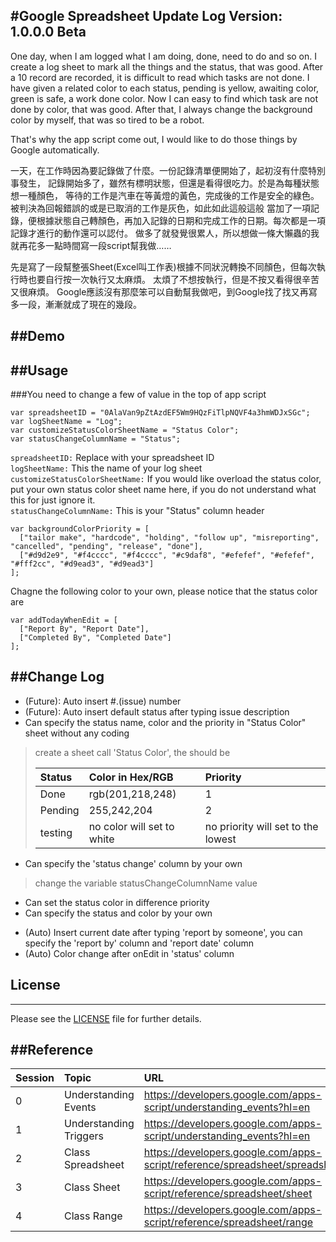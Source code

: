 ﻿#Google Spreadsheet Update Log
﻿Version: 1.0.0.0 Beta
--------------------------
One day, when I am logged what I am doing, done, need to do and so on.
I create a log sheet to mark all the things and the status, that was good.
After a 10 record are recorded, it is difficult to read which tasks are not done.
I have given a related color to each status, pending is yellow, awaiting color, green is safe, a work done color.
Now I can easy to find which task are not done by color, that was good.
After that, I always change the background color by myself, that was so tired to be a robot.

That's why the app script come out, I would like to do those things by Google automatically.

一天，在工作時因為要記錄做了什麼。一份記錄清單便開始了，起初沒有什麼特別事發生，
記錄開始多了，雖然有標明狀態，但還是看得很吃力。於是為每種狀態想一種顏色，
等待的工作是汽車在等黃燈的黃色，完成後的工作是安全的綠色。被判決為回報錯誤的或是已取消的工作是灰色，如此如此這般這般
當加了一項記錄，便根據狀態自己轉顏色，再加入記錄的日期和完成工作的日期。每次都是一項記錄才進行的動作還可以認付。
做多了就發覺很累人，所以想做一條大懶蟲的我就再花多一點時間寫一段script幫我做……

先是寫了一段幫整張Sheet(Excel叫工作表)根據不同狀況轉換不同顏色，但每次執行時也要自行按一次執行又太麻煩。
太煩了不想按執行，但是不按又看得很辛苦又很麻煩。
Google應該沒有那麼笨可以自動幫我做吧，到Google找了找又再寫多一段，漸漸就成了現在的幾段。


##Demo
--------------------------
<!--<a href="https://docs.google.com/spreadsheet/ccc?key=0AlaVan9pZtAzdEF5Wm9HQzFiTlpNQVF4a3hmWDJxSGc&usp=sharing" target="_blank">Go to my site Update Log</a>-->

##Usage
--------------------------
###You need to change a few of value in the top of app script
```
var spreadsheetID = "0AlaVan9pZtAzdEF5Wm9HQzFiTlpNQVF4a3hmWDJxSGc";
var logSheetName = "Log";
var customizeStatusColorSheetName = "Status Color";
var statusChangeColumnName = "Status";
```
`spreadsheetID:` Replace with your spreadsheet ID<br>
`logSheetName:` This the name of your log sheet<br>
`customizeStatusColorSheetName:` If you would like overload the status color, 
put your own status color sheet name here, 
if you do not understand what this for just ignore it.<br>
`statusChangeColumnName:` This is your "Status" column header<br>

```
var backgroundColorPriority = [
  ["tailor make", "hardcode", "holding", "follow up", "misreporting", "cancelled", "pending", "release", "done"],
  ["#d9d2e9", "#f4cccc", "#f4cccc", "#c9daf8", "#efefef", "#efefef", "#fff2cc", "#d9ead3", "#d9ead3"]
];
```
Chagne the following color to your own, please notice that the status color are <br>


```
var addTodayWhenEdit = [
  ["Report By", "Report Date"],
  ["Completed By", "Completed Date"]
];
```

##Change Log
--------------------------
* (Future): Auto insert #.(issue) number
* (Future): Auto insert default status after typing issue description
* Can specify the status name, color and the priority in "Status Color" sheet without any coding

> create a sheet call 'Status Color', the should be
> 
> | Status | Color in Hex/RGB | Priority |
> |:-----|:----------|:---------------|
> | Done | rgb(201,218,248) | 1 |
> | Pending | 255,242,204 | 2 |
> | testing | no color will set to white | no priority will set to the lowest

* Can specify the 'status change' column by your own

> change the variable statusChangeColumnName value

* Can set the status color in difference priority
* Can specify the status and color by your own
- (Auto) Insert current date after typing 'report by someone', you can specify the 'report by' column and 'report date' column
- (Auto) Color change after onEdit in 'status' column

## License
--------------------------
Please see the [LICENSE][license] file for further details.

[license]: https://github.com/keithbox/Google-Spreadsheet-Update-Log/blob/master/LICENSE


##Reference
--------------------------
| Session | Topic | URL | 
|:-----|:----------|:---------------|
| 0 | Understanding Events | <a href="https://developers.google.com/apps-script/understanding_events?hl=en" target="_blank">https://developers.google.com/apps-script/understanding_events?hl=en</a>
| 1 | Understanding Triggers | <a href="https://developers.google.com/apps-script/understanding_events?hl=en" target="_blank">https://developers.google.com/apps-script/understanding_events?hl=en</a>
| 2 | Class Spreadsheet | <a href="https://developers.google.com/apps-script/reference/spreadsheet/spreadsheet" target="_blank">https://developers.google.com/apps-script/reference/spreadsheet/spreadsheet</a>
| 3 | Class Sheet | <a href="https://developers.google.com/apps-script/reference/spreadsheet/sheet" target="_blank">https://developers.google.com/apps-script/reference/spreadsheet/sheet</a>
| 4 | Class Range | <a href="https://developers.google.com/apps-script/reference/spreadsheet/range" target="_blank">https://developers.google.com/apps-script/reference/spreadsheet/range</a>


